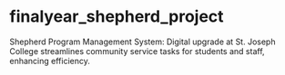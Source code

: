 # finalyear_shepherd_project
Shepherd Program Management System: Digital upgrade at St. Joseph College streamlines community service tasks for students and staff, enhancing efficiency.
